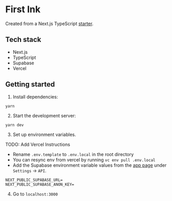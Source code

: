 # First Ink

Created from a Next.js TypeScript [starter](https://github.com/redimpulz/nextjs-typescript-starter).

## Tech stack

- Next.js
- TypeScript
- Supabase
- Vercel

## Getting started

1. Install dependencies:

`yarn`

2. Start the development server:

`yarn dev`

3. Set up environment variables.

TODO: Add Vercel Instructions

- Rename `.env.template` to `.env.local` in the root directory
- You can resync env from vercel by running `vc env pull .env.local`
- Add the Supabase environment variable values from the [app page](https://app.supabase.io/) under `Settings` -> `API`.

```
NEXT_PUBLIC_SUPABASE_URL=
NEXT_PUBLIC_SUPABASE_ANON_KEY=
```

4. Go to `localhost:3000`
